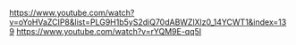 https://www.youtube.com/watch?v=oYoHVaZCIP8&list=PLG9H1b5yS2diQ70dABWZlXlz0_14YCWT1&index=139
https://www.youtube.com/watch?v=rYQM9E-qq5I